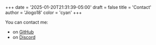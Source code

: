 +++
date = '2025-01-20T21:31:39-05:00'
draft = false
title = 'Contact'
author = 'Jiogo18'
color = 'cyan'
+++

You can contact me:

- on [GitHub](https://github.com/Jiogo18)
- on [Discord](https://discordapp.com/users/175985476165959681)
